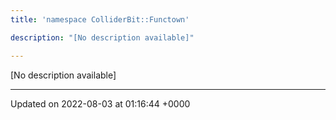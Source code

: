 ```yaml
---
title: 'namespace ColliderBit::Functown'

description: "[No description available]"

---
```







[No description available]






-------------------------------

Updated on 2022-08-03 at 01:16:44 +0000